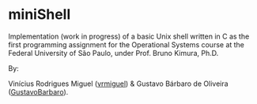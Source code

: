 # miniShell

Implementation (work in progress) of a basic Unix shell written in C as the first programming assignment for the Operational Systems course at the Federal University of São Paulo, under Prof. Bruno Kimura, Ph.D.

By:

   Vinícius Rodrigues Miguel ([vrmiguel](https://github.com/vrmiguel)) & Gustavo Bárbaro de Oliveira ([GustavoBarbaro](https://github.com/GustavoBarbaro)).
